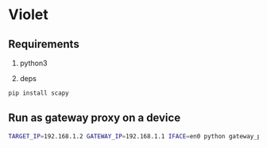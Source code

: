 # Violet

## Requirements

1. python3

2. deps

```sh
pip install scapy
```

## Run as gateway proxy on a device

```sh
TARGET_IP=192.168.1.2 GATEWAY_IP=192.168.1.1 IFACE=en0 python gateway_proxy.py
```
